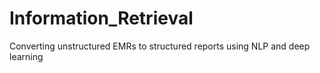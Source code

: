 # Information_Retrieval
Converting unstructured EMRs to structured reports using NLP and deep learning

